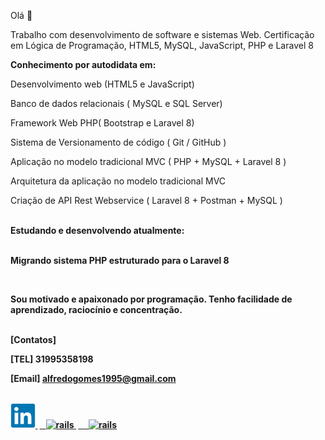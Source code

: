 Olá 👋


Trabalho com desenvolvimento de software e sistemas Web. Certificação em Lógica de Programação, HTML5, MySQL, JavaScript, PHP e Laravel 8

<b>Conhecimento por autodidata em:</b>

Desenvolvimento web (HTML5 e JavaScript)

Banco de dados relacionais ( MySQL e SQL Server)

Framework Web PHP( Bootstrap e Laravel 8) 

Sistema de Versionamento de código ( Git / GitHub )

Aplicação no modelo tradicional MVC ( PHP + MySQL + Laravel 8 )

Arquitetura da aplicação no modelo tradicional MVC

Criação de API Rest Webservice ( Laravel 8 + Postman + MySQL )

<br><b>Estudando e desenvolvendo atualmente:<br/><br/>
          
 Migrando sistema PHP estruturado para o Laravel 8
         

<br/>

<b>Sou motivado e apaixonado por programação. Tenho facilidade de aprendizado, raciocínio e concentração. <br/><br/>        
          
          
[Contatos] <br/>


[TEL] 31995358198

[Email] alfredogomes1995@gmail.com<br/>


<br/><a href="https://www.linkedin.com/in/alfredo1995/" target="_blank">
<img src="https://raw.githubusercontent.com/devicons/devicon/master/icons/linkedin/linkedin-original.svg" alt="rails" width="40" height="40" style="max-width: 100%;"></img>
</a>&nbsp;<a href="https://www.youtube.com/channel/UCXKSo8RSfVmrawXleZ-_arg" target="_blank">
&nbsp;&nbsp;<img src="https://image.flaticon.com/icons/png/512/1384/1384060.png" alt="rails" width="40" height="40" style="max-width: 100%;"></img>
</a>&nbsp;<a href="https://www.instagram.com/alfredogomesss/" target="_blank">&nbsp;
&nbsp;<a href="https://my.indeed.com/p/alfredog-52cnbyc" target="_blank">&nbsp;&nbsp;<img src="https://play-lh.googleusercontent.com/_sJ-ST-crO8lxIzTv44xv_hiZvA6X7X2-8jSjhha2RfYcGSgACRod38yA6dfmcJHy_M" alt="rails" width="40" height="40" style="max-width: 100%;"></img>
</a>
